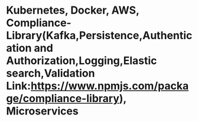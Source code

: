 # Kubernetes, Docker, AWS, Compliance-Library(Kafka,Persistence,Authentication and Authorization,Logging,Elastic search,Validation Link:https://www.npmjs.com/package/compliance-library), Microservices
